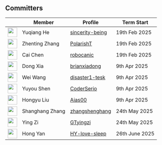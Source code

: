 ## Committers

| &nbsp;                                                               | Member            | Profile                                                            |   Term Start  |
| -------------------------------------------------------------------- | ----------------  | ------------------------------------------------------------------ | ------------- |
| <img width="30px" src="https://github.com/sincerity-being.png">      | Yuqiang He        | [sincerity-being](https://github.com/sincerity-being)              | 19th Feb 2025 |
| <img width="30px" src="https://github.com/PolarishT.png">            | Zhenting Zhang    | [PolarishT](https://github.com/PolarishT)                          | 19th Feb 2025 |
| <img width="30px" src="https://github.com/robocanic.png">            | Cai Chen          | [robocanic](https://github.com/robocanic)                          | 19th Feb 2025 |
| <img width="30px" src="https://github.com/brianxiadong.png">         | Dong Xia          | [brianxiadong](https://github.com/brianxiadong)                    | 9th Apr 2025  |
| <img width="30px" src="https://github.com/disaster1-tesk.png">       | Wei Wang          | [disaster1-tesk](https://github.com/disaster1-tesk)                | 9th Apr 2025  |
| <img width="30px" src="https://github.com/CoderSerio.png">           | Yuyou Shen        | [CoderSerio](https://github.com/CoderSerio)                        | 9th Apr 2025  |
| <img width="30px" src="https://github.com/Aias00.png">               | Hongyu Liu        | [Aias00](https://github.com/Aias00)                                | 9th Apr 2025  |
| <img width="30px" src="https://github.com/zhangshenghang.png">       | Shanghang Zhang   | [zhangshenghang](https://github.com/zhangshenghang)                | 24th May 2025 |
| <img width="30px" src="https://github.com/GTyingzi.png">             | Ying Zi           | [GTyingzi](https://github.com/GTyingzi)                            | 24th May 2025 |
| <img width="30px" src="https://github.com/HY-love-sleep.png">        | Hong Yan          | [HY-love-sleep](https://github.com/HY-love-sleep)                  | 26th June 2025 |
